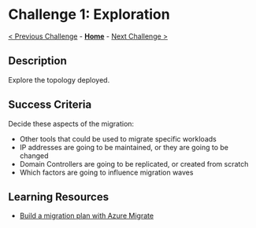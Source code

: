 # Challenge 1: Exploration

[< Previous Challenge](./00-lab_setup.md) - **[Home](../README.md)** - [Next Challenge >](./02-discovery.md)

## Description

Explore the topology deployed.

## Success Criteria

Decide these aspects of the migration:

- Other tools that could be used to migrate specific workloads
- IP addresses are going to be maintained, or they are going to be changed
- Domain Controllers are going to be replicated, or created from scratch
- Which factors are going to influence migration waves

## Learning Resources

- [Build a migration plan with Azure Migrate](https://docs.microsoft.com/azure/migrate/concepts-migration-planning)
